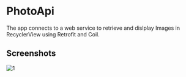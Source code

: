 
# PhotoApi

The app connects to a web service to retrieve and dislplay Images in RecyclerView using Retrofit and Coil.


## Screenshots

![1](https://user-images.githubusercontent.com/119520622/209066573-9ea109b2-6d75-4040-ba19-97a82bb2fa52.png)
